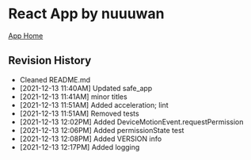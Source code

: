 # React App by nuuuwan

[App Home](https://nuuuwan.github.io/safe_app)

## Revision History
  * Cleaned README.md
  *  [2021-12-13 11:40AM] Updated safe_app
  *  [2021-12-13 11:41AM] minor titles
  *  [2021-12-13 11:51AM] Added acceleration; lint
  *  [2021-12-13 11:51AM] Removed tests
  *  [2021-12-13 12:02PM] Added DeviceMotionEvent.requestPermission
  *  [2021-12-13 12:06PM] Added permissionState test
  *  [2021-12-13 12:08PM] Added VERSION info
  *  [2021-12-13 12:17PM] Added logging
